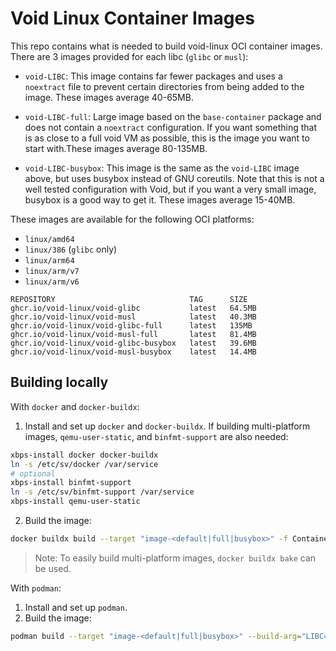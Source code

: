 # Void Linux Container Images

This repo contains what is needed to build void-linux OCI container
images. There are 3 images provided for each libc (`glibc` or `musl`):

- `void-LIBC`: This image contains far fewer packages and uses a
  `noextract` file to prevent certain directories from being added to
  the image. These images average 40-65MB.

- `void-LIBC-full`: Large image based on the `base-container` package and
  does not contain a `noextract` configuration. If you want something
  that is as close to a full void VM as possible, this is the image you
  want to start with.These images average 80-135MB.

- `void-LIBC-busybox`: This image is the same as the `void-LIBC` image
  above, but uses busybox instead of GNU coreutils. Note that this is
  not a well tested configuration with Void, but if you want a very
  small image, busybox is a good way to get it. These images average 15-40MB.

These images are available for the following OCI platforms:

- `linux/amd64`
- `linux/386` (`glibc` only)
- `linux/arm64`
- `linux/arm/v7`
- `linux/arm/v6`

```
REPOSITORY                              TAG      SIZE
ghcr.io/void-linux/void-glibc           latest   64.5MB
ghcr.io/void-linux/void-musl            latest   40.3MB
ghcr.io/void-linux/void-glibc-full      latest   135MB
ghcr.io/void-linux/void-musl-full       latest   81.4MB
ghcr.io/void-linux/void-glibc-busybox   latest   39.6MB
ghcr.io/void-linux/void-musl-busybox    latest   14.4MB
```

## Building locally

With `docker` and  `docker-buildx`:

1. Install and set up `docker` and `docker-buildx`. If building multi-platform images,
  `qemu-user-static`, and `binfmt-support` are also needed:
```sh
xbps-install docker docker-buildx
ln -s /etc/sv/docker /var/service
# optional
xbps-install binfmt-support
ln -s /etc/sv/binfmt-support /var/service
xbps-install qemu-user-static
```
2. Build the image:
```sh
docker buildx build --target "image-<default|full|busybox>" -f Containerfile --build-arg="LIBC=<glibc|musl>" . --tag <yourtag>
```
> Note: To easily build multi-platform images, `docker buildx bake` can be used.

With `podman`:

1. Install and set up `podman`.
2. Build the image:
```sh
podman build --target "image-<default|full|busybox>" --build-arg="LIBC=<glibc|musl>" . --tag <yourtag>
```
